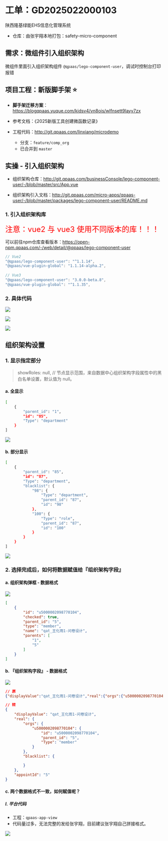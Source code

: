 

# 工单：GD2025022000103

陕西隆基绿能EHS信息化管理系统

* 仓库：由张宇翔本地打包：safety-micro-component



## 需求：微组件引入组织架构

微组件里面引入组织架构组件 `@qpaas/lego-component-user`，调试时控制台打印报错



## 项目工程：新版脚手架 ⭐️

* **脚手架迁移方案**：https://blogqpaas.yuque.com/kidsv4/vn8ois/wlfnsett9layv7zx
* 参考文档：《2025新版工具创建微函数记录》

* 工程代码：http://git.qpaas.com/linxiang/microdemo
    * 分支：`feature/comp_org`
    * 已合并到 `master`



## 实操 - 引入组织架构

* 组织架构仓库：http://git.qpaas.com/businessConsole/lego-component-user/-/blob/master/src/App.vue

* 组织架构引入文档：http://git.qpaas.com/micro-apps/qpaas-user/-/blob/master/packages/lego-component-user/README.md



### 1. 引入组织架构库

<font size=5 color='red'>注意：vue2 与 vue3 使用不同版本的库！！！</font>

可以前往npm仓库查看版本：https://open-npm.qpaas.com/-/web/detail/@qpaas/lego-component-user

```js
// Vue2
"@qpaas/lego-component-user": "^1.1.14",
"@qpaas/vue-plugin-global": "1.1.14-alpha.2",
    
// Vue3 
"@qpaas/lego-component-user": "3.0.0-beta.8",
"@qpaas/vue-plugin-global": "^1.1.35",
```



### 2. 具体代码

![](/docs/1-功能维度-微组件汇总/03-微组件+组织架构组件/images/001.png)



![](/docs/1-功能维度-微组件汇总/03-微组件+组织架构组件/images/002.png)



![](/docs/1-功能维度-微组件汇总/03-微组件+组织架构组件/images/003.png)



## 组织架构设置

### 1. 显示指定部分

> showRoles: null, // 节点显示范围，来自数据中心组织架构字段属性中的黑白名单设置，默认值为 null。

#### a. 全显示

```sh
[
    {
        "parent_id": "1",
        "id": "85",
        "Type": "department"
    }
]
```

![](/docs/1-功能维度-微组件汇总/03-微组件+组织架构组件/images/004.png)



#### b. 部分显示

```sh
[
    {
        "parent_id": "85",
        "id": "87",
        "Type": "department",
        "blacklist": {
            "98": {
                "Type": "department",
                "parent_id": "87",
                "id": "98"
            },
            "100": {
                "Type": "role",
                "parent_id": "87",
                "id": "100"
            }
        }
    }
]
```

![](/docs/1-功能维度-微组件汇总/03-微组件+组织架构组件/images/005.png)





### 2. 选择完成后，如何将数据赋值给『组织架构字段』

#### a. 组织架构弹框 - 数据格式

![](/docs/1-功能维度-微组件汇总/03-微组件+组织架构组件/images/007.png)

```json
[
    {
        "id": "u5000002098770104",
        "checked": true,
        "parent_id": "5",
        "type": "member",
        "name": "qat_王化雨1-问卷设计",
        "parents": [
            "1",
            "5"
        ]
    }
]
```



#### b. 『组织架构字段』 - 数据格式

![](/docs/1-功能维度-微组件汇总/03-微组件+组织架构组件/images/006.png)

```json
// 原
{"displayValue":"qat_王化雨1-问卷设计","real":{"orgs":{"u5000002098770104":{"id":"u5000002098770104","parent_id":"5","Type":"member"}},"blacklist":{}},"appointId":"5"}

// 转
{
    "displayValue": "qat_王化雨1-问卷设计",
    "real": {
        "orgs": {
            "u5000002098770104": {
                "id": "u5000002098770104",
                "parent_id": "5",
                "Type": "member"
            }
        },
        "blacklist": {

        }
    },
    "appointId": "5"
}
```



#### c. 两个数据格式不一致，如何赋值呢？

##### Ⅰ. 平台代码

* 工程：`qpaas-app-view`
* 代码量过多，无法完整的发给张宇翔，目前建议张宇翔自己拼接格式。

![](/docs/1-功能维度-微组件汇总/03-微组件+组织架构组件/images/008.png)

















